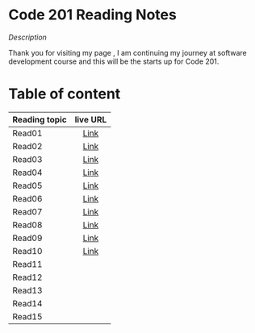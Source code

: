 # Code 201 Reading Notes

*Description*

Thank you for visiting my page , I am continuing my journey at software development course and this will be the starts up for Code 201.

# Table of content 

| Reading topic       | live URL |
| :---        |    :----:   |       
| Read01   | [Link](https://ansamlahham.github.io/readingnotes201/class-01) | 
| Read02   | [Link](https://ansamlahham.github.io/readingnotes201/class-02) |
| Read03   |[Link](https://ansamlahham.github.io/readingnotes201/class-03)  |
| Read04   | [Link](https://ansamlahham.github.io/readingnotes201/class-04)   | 
| Read05   |  [Link](https://ansamlahham.github.io/readingnotes201/class-05)    |
| Read06   |   [Link](https://ansamlahham.github.io/readingnotes201/class-06)    |
| Read07   | [Link](https://ansamlahham.github.io/readingnotes201/class-07)     | 
| Read08   |[Link](https://ansamlahham.github.io/readingnotes201/class-08)      |
| Read09   |  [Link](https://ansamlahham.github.io/readingnotes201/class-09)   | 
| Read10   |  [Link](https://ansamlahham.github.io/readingnotes201/class-10)     |
| Read11   |  |
| Read12   |    | 
| Read13   |     |
| Read14   |  
| Read15   |    | 

